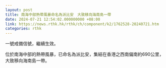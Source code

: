 ```yaml
---
layout: post
title: 南海中部熱帶風暴命名為派比安　大致移向海南島一帶
date: 2024-07-21 12:54:02.000000000 +08:00
link: https://news.rthk.hk/rthk/ch/component/k2/1762528-20240721.htm
categories: rthk
---
```


一號戒備信號，繼續生效。

位於南海中部的熱帶風暴，已命名為派比安，集結在香港之西南偏南約690公里，大致移向海南島一帶。
